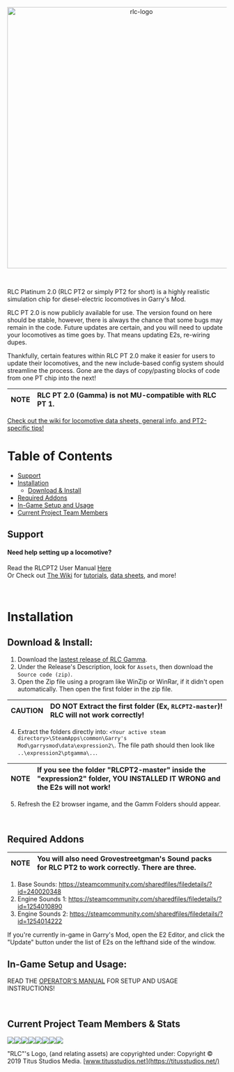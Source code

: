 <p align="center">
  <a href="https://titusstudios.net/">
    <img
      alt="rlc-logo"
      title="RLC Logo - www.titusstudios.net/"
      src="https://titusstudios.net/data/static/images/rlc-logo-new-2.png"
      width="600"
    />
  </a>
</p>

<br>



RLC Platinum 2.0 (RLC PT2 or simply PT2 for short) is a highly realistic simulation chip for diesel-electric locomotives in Garry's Mod.

RLC PT 2.0 is now publicly available for use. The version found on here should be stable, however, there is always the chance that some bugs may remain in the code. Future updates are certain, and you will need to update your locomotives as time goes by. That means updating E2s, re-wiring dupes.

Thankfully, certain features within RLC PT 2.0 make it easier for users to update their locomotives, and the new include-based config system should streamline the process. Gone are the days of copy/pasting blocks of code from one PT chip into the next!

| NOTE | RLC PT 2.0 (Gamma) is **not** MU-compatible with RLC PT 1. |
| :--- | :--- |

[Check out the wiki for locomotive data sheets, general info, and PT2-specific tips!](https://github.com/MagnumMacKivler/RLCPT2/wiki)

# Table of Contents

* [Support](#support)
* [Installation](#installation)
  * [Download & Install](#download-install)
* [Required Addons](#required-addons)
* [In-Game Setup and Usage](#in-game-setup-and-usage)
* [Current Project Team Members](#current-project-team-members)


## Support
#### Need help setting up a locomotive?

Read the RLCPT2 User Manual [Here](/ptgamma/RLC_PT2_Operator_Manual.txt)
<br>
Or Check out [The Wiki](https://github.com/MagnumMacKivler/RLCPT2/wiki) for [tutorials](https://github.com/MagnumMacKivler/RLCPT2/wiki/Configuring-Locomotives-in-RLC-PT2), [data sheets](https://github.com/MagnumMacKivler/RLCPT2/wiki/Locomotive-Data-Sheets), and more!

<br>

# Installation

## Download & Install:

1. Download the [lastest release of RLC Gamma](https://github.com/MagnumMacKivler/RLCPT2/releases/).
2. Under the Release's Description, look for `Assets`, then download the `Source code (zip)`.
3. Open the Zip file using a program like WinZip or WinRar, if it didn't open automatically. Then open the first folder in the zip file. 

| CAUTION | DO NOT Extract the first folder (Ex, `RLCPT2-master`)! RLC will not work correctly!  |
| :--- | :--- |

4. Extract the folders directly into: `<Your active steam directory>\SteamApps\common\Garry's Mod\garrysmod\data\expression2\`.
The file path should then look like `..\expression2\ptgamma\..`.

| NOTE | If you see the folder "RLCPT2-master" inside the "expression2" folder, YOU INSTALLED IT WRONG and the E2s will not work!  |
| :--- | :--- |

5. Refresh the E2 browser ingame, and the Gamm Folders should appear.

<br>

## Required Addons

| NOTE | You will also need Grovestreetgman's Sound packs for RLC PT2 to work correctly. There are three.  |
| :--- | :--- |

1. Base Sounds: https://steamcommunity.com/sharedfiles/filedetails/?id=240020348
2. Engine Sounds 1: https://steamcommunity.com/sharedfiles/filedetails/?id=1254010890
3. Engine Sounds 2: https://steamcommunity.com/sharedfiles/filedetails/?id=1254014222

If you're currently in-game in Garry's Mod, open the E2 Editor, and click the "Update" button under the list of E2s on the lefthand side of the window.

## In-Game Setup and Usage:

READ THE [OPERATOR'S MANUAL](https://github.com/MagnumMacKivler/RLCPT2/blob/dev/ptgamma/RLC_PT2_Operator_Manual.txt) FOR SETUP AND USAGE INSTRUCTIONS!

<br>

## Current Project Team Members & Stats

[![](https://sourcerer.io/fame/TitusStudiosMediaGroup/MagnumMacKivler/RLCPT2/images/0)](https://sourcerer.io/fame/TitusStudiosMediaGroup/MagnumMacKivler/RLCPT2/links/0)[![](https://sourcerer.io/fame/TitusStudiosMediaGroup/MagnumMacKivler/RLCPT2/images/1)](https://sourcerer.io/fame/TitusStudiosMediaGroup/MagnumMacKivler/RLCPT2/links/1)[![](https://sourcerer.io/fame/TitusStudiosMediaGroup/MagnumMacKivler/RLCPT2/images/2)](https://sourcerer.io/fame/TitusStudiosMediaGroup/MagnumMacKivler/RLCPT2/links/2)[![](https://sourcerer.io/fame/TitusStudiosMediaGroup/MagnumMacKivler/RLCPT2/images/3)](https://sourcerer.io/fame/TitusStudiosMediaGroup/MagnumMacKivler/RLCPT2/links/3)[![](https://sourcerer.io/fame/TitusStudiosMediaGroup/MagnumMacKivler/RLCPT2/images/4)](https://sourcerer.io/fame/TitusStudiosMediaGroup/MagnumMacKivler/RLCPT2/links/4)[![](https://sourcerer.io/fame/TitusStudiosMediaGroup/MagnumMacKivler/RLCPT2/images/5)](https://sourcerer.io/fame/TitusStudiosMediaGroup/MagnumMacKivler/RLCPT2/links/5)[![](https://sourcerer.io/fame/TitusStudiosMediaGroup/MagnumMacKivler/RLCPT2/images/6)](https://sourcerer.io/fame/TitusStudiosMediaGroup/MagnumMacKivler/RLCPT2/links/6)[![](https://sourcerer.io/fame/TitusStudiosMediaGroup/MagnumMacKivler/RLCPT2/images/7)](https://sourcerer.io/fame/TitusStudiosMediaGroup/MagnumMacKivler/RLCPT2/links/7)


"RLC"'s Logo, (and relating assets) are copyrighted under: Copyright © 2019 Titus Studios Media. [www.titusstudios.net](https://titusstudios.net/)
